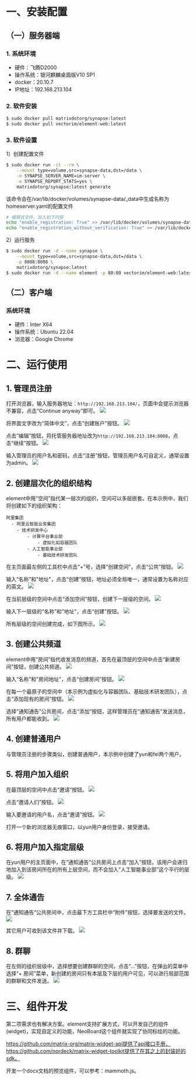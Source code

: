 # 一、安装配置
## （一）服务器端
### 1. 系统环境
- 硬件：飞腾D2000
- 操作系统：银河麒麟桌面版V10 SP1
- docker：20.10.7
- IP地址：192.168.213.104

### 2. 软件安装
```bash
$ sudo docker pull matrixdotorg/synapse:latest
$ sudo docker pull vectorim/element-web:latest
```

### 3. 软件设置
1）创建配置文件
```bash
$ sudo docker run -it --rm \
    --mount type=volume,src=synapse-data,dst=/data \
    -e SYNAPSE_SERVER_NAME=im-server \
    -e SYNAPSE_REPORT_STATS=yes \
    matrixdotorg/synapse:latest generate
```
该命令会在/var/lib/docker/volumes/synapse-data/_data中生成名称为homeserver.yaml的配置文件
```bash
# 编辑该文件，加入如下内容
echo "enable_registration: True" >> /var/lib/docker/volumes/synapse-data/_data/homeserver.yaml
echo "enable_registration_without_verification: True" >> /var/lib/docker/volumes/synapse-data/_data/homeserver.yaml
```

2）运行服务
```bash
$ sudo docker run -d --name synapse \
    --mount type=volume,src=synapse-data,dst=/data \
    -p 8008:8008 \
    matrixdotorg/synapse:latest
$ sudo docker run -d --name element -p 80:80 vectorim/element-web:latest
```

## （二）客户端
### 系统环境
- 硬件：Inter X64
- 操作系统：Ubuntu 22.04
- 浏览器：Google Chrome

# 二、运行使用
## 1. 管理员注册
打开浏览器，输入服务器地址：`http://192.168.213.104/`，页面中会提示浏览器不兼容，点击“Continue anyway”即可。
![](img/login-continue.png)

将界面文字改为“简体中文”，点击“创建账户”按钮。
![](img/create-account.png)

点击“编辑”按钮，将托管服务器地址改为`http://192.168.213.104:8008`，点击“继续”按钮。
![](img/change-server.png)

输入管理员的用户名和密码，点击“注册”按钮，管理员用户名可自定义，通常设置为admin。
![](img/register-admin.png)

## 2. 创建层次化的组织结构
element中用“空间”指代某一层次的组织，空间可以多层嵌套。在本示例中，我们将创建如下的组织架构：
```
阿里集团
  - 阿里云智能业务集团
    - 技术研发中心
        - 计算平台事业部
            - 虚拟化如容器团队
        - 人工智能事业部
            - 基础技术研发团队
```

在主页面最左侧的工具栏中点击“+”号，选择“创建空间”，点击“公共”按钮。
![](img/create-space-pre.png)

输入“名称”和"地址"，点击“创建”按钮，地址必须全局唯一，通常设置为名称对应的英文。
![](img/create-space.png)

在当前层级的空间中点击“添加空间”按钮，创建下一层级的空间。
![](img/add-child-space-pre.png)

输入下一层级的“名称”和"地址"，点击“创建”按钮。
![](img/add-child-space.png)

所有层级的空间创建完成，如下图所示。
![](img/all-space.png)

## 3. 创建公共频道
element中用“房间”指代收发消息的频道，首先在最顶层的空间中点击“新建房间”按钮，创建公共频道。
![](img/create-public-room-pre.png)

输入“名称”和"房间地址"，点击“创建房间”按钮。
![](img/create-public-room.png)

在每一个最原子的空间中（本示例为虚拟化与容器团队、基础技术研发团队），点击“添加现有的房间”按钮。
![](img/append_exist_room_pre.png)

选择“通知通告”公共房间，点击“添加”按钮，这样管理员在“通知通告”发送消息，所有用户都能收到。
![](img/append_exist_room.png)

## 4. 创建普通用户
与管理员注册的步骤类似，创建普通用户，本示例中创建了yun和fei两个用户。

## 5. 将用户加入组织
在最顶层的空间中点击“邀请”按钮。
![](img/invite-people-pre1.png)

点击“邀请人们”按钮。
![](img/invite-people-pre2.png)

输入要邀请的用户名，点击“邀请”按钮。
![](img/invite-people.png)

打开一个新的浏览器无痕窗口，以yun用户身份登录，接受邀请。

## 6. 将用户加入指定层级
在yun用户的主页面中，在“通知通告”公共房间上点击“加入”按钮，该用户会递归地加入到该房间所在的所有上层空间，而不会加入“人工智能事业部”这个平行的层级。
![](img/join-level-space.png)

## 7. 全体通告
在“通知通告”公共房间中，点击最下方工具栏中“附件”按钮，选择要发送的文件。
![](img/send-file.png)

其它用户可收到该文件并下载。
![](img/receive-file.png)

## 8. 群聊
在左侧的组织层级中，选择想要创建群聊的空间，点击“...”按钮，在弹出的菜单中选择“+ 房间”菜单，新创建的房间只有本层及下层的用户可见，可以进行局部范围的群聊和文件发送。
![](img/create-level-room.png)

# 三、组件开发
第二项需求也有解决方案。element支持扩展方式，可以开发自己的组件(widget)，实现自定义的功能，NeoBoard这个组件就实现了协同标绘的功能。

https://github.com/matrix-org/matrix-widget-api提供了api接口手册，https://github.com/nordeck/matrix-widget-toolkit提供了在其之上的封装好的sdk。

开发一个docx文档的预览组件，可以参考：mammoth.js。